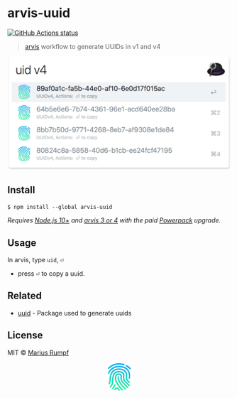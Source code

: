 # arvis-uuid

<a href="https://github.com/MariusRumpf/arvis-uuid"><img alt="GitHub Actions status" src="https://github.com/MariusRumpf/arvis-uuid/workflows/CI/badge.svg"></a>


> [arvis](https://www.arvisapp.com) workflow to generate UUIDs in v1 and v4

<img src="screenshot.png" width="580">

## Install

```
$ npm install --global arvis-uuid
```

*Requires [Node.js 10+](https://nodejs.org) and [arvis 3 or 4](https://www.arvisapp.com/) with the paid [Powerpack](https://www.arvisapp.com/powerpack/) upgrade.*


## Usage

In arvis, type `uid`, <kbd>⏎</kbd>
- press <kbd>⏎</kbd> to copy a uuid.


## Related

- [uuid](https://github.com/kelektiv/node-uuid) - Package used to generate uuids

## License

MIT © [Marius Rumpf](https://github.com/mariusrumpf)

<p align="center"><img src="icon.png" width="64"></p>
